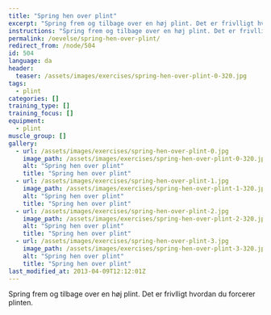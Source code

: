 ```yaml
---
title: "Spring hen over plint"
excerpt: "Spring frem og tilbage over en høj plint. Det er frivlligt hvordan du forcerer plinten."
instructions: "Spring frem og tilbage over en høj plint. Det er frivlligt hvordan du forcerer plinten."
permalink: /oevelse/spring-hen-over-plint/
redirect_from: /node/504
id: 504
language: da
header:
  teaser: /assets/images/exercises/spring-hen-over-plint-0-320.jpg
tags:
  - plint
categories: []
training_type: [] 
training_focus: []
equipment:
  - plint
muscle_group: []
gallery:
  - url: /assets/images/exercises/spring-hen-over-plint-0.jpg
    image_path: /assets/images/exercises/spring-hen-over-plint-0-320.jpg
    alt: "Spring hen over plint"
    title: "Spring hen over plint"
  - url: /assets/images/exercises/spring-hen-over-plint-1.jpg
    image_path: /assets/images/exercises/spring-hen-over-plint-1-320.jpg
    alt: "Spring hen over plint"
    title: "Spring hen over plint"
  - url: /assets/images/exercises/spring-hen-over-plint-2.jpg
    image_path: /assets/images/exercises/spring-hen-over-plint-2-320.jpg
    alt: "Spring hen over plint"
    title: "Spring hen over plint"
  - url: /assets/images/exercises/spring-hen-over-plint-3.jpg
    image_path: /assets/images/exercises/spring-hen-over-plint-3-320.jpg
    alt: "Spring hen over plint"
    title: "Spring hen over plint"
last_modified_at: 2013-04-09T12:12:01Z
---
```


Spring frem og tilbage over en høj plint. Det er frivlligt hvordan du forcerer plinten.
